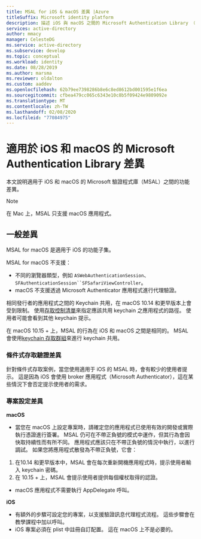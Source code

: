 ```yaml
---
title: MSAL for iOS & macOS 差異 |Azure
titleSuffix: Microsoft identity platform
description: 描述 iOS 與 macOS 之間的 Microsoft Authentication Library （MSAL）使用方式差異。
services: active-directory
author: mmacy
manager: CelesteDG
ms.service: active-directory
ms.subservice: develop
ms.topic: conceptual
ms.workload: identity
ms.date: 08/28/2019
ms.author: marsma
ms.reviewer: oldalton
ms.custom: aaddev
ms.openlocfilehash: 62b79ee7398286b8e6c8ed8612bd001595e1f6ea
ms.sourcegitcommit: cfbea479cc065c6343e10c8b5f09424e9809092e
ms.translationtype: MT
ms.contentlocale: zh-TW
ms.lasthandoff: 02/08/2020
ms.locfileid: "77084975"
---
```

# <a name="microsoft-authentication-library-for-ios-and-macos-differences"></a>適用於 iOS 和 macOS 的 Microsoft Authentication Library 差異

本文說明適用于 iOS 和 macOS 的 Microsoft 驗證程式庫（MSAL）之間的功能差異。

> [!NOTE]
> 在 Mac 上，MSAL 只支援 macOS 應用程式。

## <a name="general-differences"></a>一般差異

MSAL for macOS 是適用于 iOS 的功能子集。

MSAL for macOS 不支援：

- 不同的瀏覽器類型，例如 `ASWebAuthenticationSession`、`SFAuthenticationSession``SFSafariViewController`。
- macOS 不支援透過 Microsoft Authenticator 應用程式進行代理驗證。

相同發行者的應用程式之間的 Keychain 共用，在 macOS 10.14 和更早版本上會受到限制。 使用[存取控制清單](https://developer.apple.com/documentation/security/keychain_services/access_control_lists?language=objc)來指定應該共用 keychain 之應用程式的路徑。 使用者可能會看到其他 keychain 提示。

在 macOS 10.15 + 上，MSAL 的行為在 iOS 和 macOS 之間是相同的。 MSAL 會使用[keychain 存取群組](https://developer.apple.com/documentation/security/keychain_services/keychain_items/sharing_access_to_keychain_items_among_a_collection_of_apps?language=objc)來進行 keychain 共用。 

### <a name="conditional-access-authentication-differences"></a>條件式存取驗證差異

針對條件式存取案例，當您使用適用于 iOS 的 MSAL 時，會有較少的使用者提示。 這是因為 iOS 會使用 broker 應用程式（Microsoft Authenticator），這在某些情況下會否定提示使用者的需求。

### <a name="project-setup-differences"></a>專案設定差異

**macOS**

- 當您在 macOS 上設定專案時，請確定您的應用程式已使用有效的開發或實際執行憑證進行簽署。 MSAL 仍可在不帶正負號的模式中運作，但其行為會因快取持續性而有所不同。 應用程式應該只在不帶正負號的情況中執行，以進行調試。 如果您將應用程式散發為不帶正負號，它會：
1. 在10.14 和更早版本中，MSAL 會在每次重新開機應用程式時，提示使用者輸入 keychain 密碼。
2. 在 10.15 + 上，MSAL 會提示使用者提供每個權杖取得的認證。 

- macOS 應用程式不需要執行 AppDelegate 呼叫。

**iOS**

- 有額外的步驟可設定您的專案，以支援驗證訊息代理程式流程。 這些步驟會在教學課程中加以呼叫。
- iOS 專案必須在 plist 中註冊自訂配置。 這在 macOS 上不是必要的。
